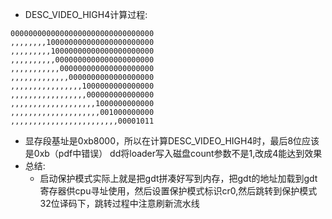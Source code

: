 - DESC_VIDEO_HIGH4计算过程:
```
00000000000000000000000000000000
,,,,,,,,100000000000000000000000
,,,,,,,,,10000000000000000000000
,,,,,,,,,,0000000000000000000000
,,,,,,,,,,,000000000000000000000
,,,,,,,,,,,,,0000000000000000000
,,,,,,,,,,,,,,,,1000000000000000
,,,,,,,,,,,,,,,,,000000000000000
,,,,,,,,,,,,,,,,,,,1000000000000
,,,,,,,,,,,,,,,,,,,,001000000000
,,,,,,,,,,,,,,,,,,,,,,,,00001011
```

- 显存段基址是0xb8000，所以在计算DESC_VIDEO_HIGH4时，最后8位应该是0xb（pdf中错误）
dd将loader写入磁盘count参数不是1,改成4能达到效果
- 总结:
  - 启动保护模式实际上就是把gdt拼凑好写到内存，把gdt的地址加载到gdt寄存器供cpu寻址使用，然后设置保护模式标识cr0,然后跳转到保护模式32位译码下，跳转过程中注意刷新流水线
     
   
